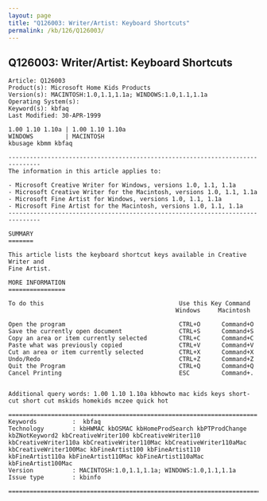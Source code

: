 ```yaml
---
layout: page
title: "Q126003: Writer/Artist: Keyboard Shortcuts"
permalink: /kb/126/Q126003/
---
```


## Q126003: Writer/Artist: Keyboard Shortcuts

	Article: Q126003
	Product(s): Microsoft Home Kids Products
	Version(s): MACINTOSH:1.0,1.1,1.1a; WINDOWS:1.0,1.1,1.1a
	Operating System(s): 
	Keyword(s): kbfaq
	Last Modified: 30-APR-1999
	
	1.00 1.10 1.10a | 1.00 1.10 1.10a
	WINDOWS         | MACINTOSH
	kbusage kbmm kbfaq
	
	-------------------------------------------------------------------------------
	The information in this article applies to:
	
	- Microsoft Creative Writer for Windows, versions 1.0, 1.1, 1.1a 
	- Microsoft Creative Writer for the Macintosh, versions 1.0, 1.1, 1.1a 
	- Microsoft Fine Artist for Windows, versions 1.0, 1.1, 1.1a 
	- Microsoft Fine Artist for the Macintosh, versions 1.0, 1.1, 1.1a 
	-------------------------------------------------------------------------------
	
	SUMMARY
	=======
	
	This article lists the keyboard shortcut keys available in Creative Writer and
	Fine Artist.
	
	MORE INFORMATION
	================
	
	To do this                                      Use this Key Command
	                                               Windows     Macintosh
	
	Open the program                                CTRL+O      Command+O
	Save the currently open document                CTRL+S      Command+S
	Copy an area or item currently selected         CTRL+C      Command+C
	Paste what was previously copied                CTRL+V      Command+V
	Cut an area or item currently selected          CTRL+X      Command+X
	Undo/Redo                                       CTRL+Z      Command+Z
	Quit the Program                                CTRL+Q      Command+Q
	Cancel Printing                                 ESC         Command+.
	
	
	Additional query words: 1.00 1.10 1.10a kbhowto mac kids keys short-cut short cut mskids homekids mczee quick hot
	
	======================================================================
	Keywords          :  kbfaq
	Technology        : kbHWMAC kbOSMAC kbHomeProdSearch kbPTProdChange kbZNotKeyword2 kbCreativeWriter100 kbCreativeWriter110 kbCreativeWriter110a kbCreativeWriter110Mac kbCreativeWriter110aMac kbCreativeWriter100Mac kbFineArtist100 kbFineArtist110 kbFineArtist110a kbFineArtist110Mac kbFineArtist110aMac kbFineArtist100Mac
	Version           : MACINTOSH:1.0,1.1,1.1a; WINDOWS:1.0,1.1,1.1a
	Issue type        : kbinfo
	
	=============================================================================
	
